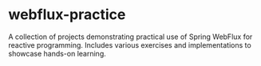 # webflux-practice
A collection of projects demonstrating practical use of Spring WebFlux for reactive programming. Includes various exercises and implementations to showcase hands-on learning.
